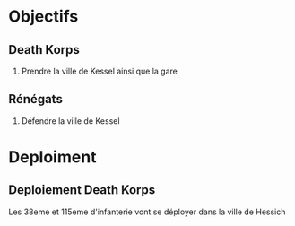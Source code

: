 # Objectifs
## Death Korps
1) Prendre la ville de Kessel ainsi que la gare
## Rénégats
1) Défendre la ville de Kessel

# Deploiment
## Deploiement Death Korps
Les 38eme et 115eme d'infanterie vont se déployer dans la ville de Hessich
